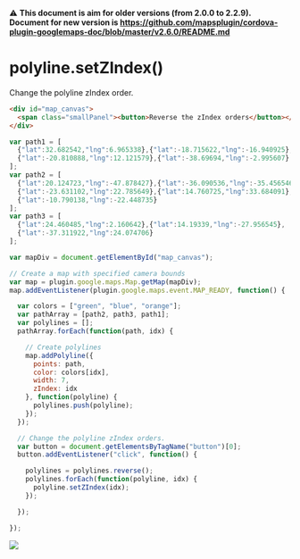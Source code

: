:warning: **This document is aim for older versions (from 2.0.0 to 2.2.9).
Document for new version is https://github.com/mapsplugin/cordova-plugin-googlemaps-doc/blob/master/v2.6.0/README.md**

# polyline.setZIndex()

Change the polyline zIndex order.

```html
<div id="map_canvas">
  <span class="smallPanel"><button>Reverse the zIndex orders</button></span>
</div>
```

```js
var path1 = [
  {"lat":32.682542,"lng":6.965338},{"lat":-18.715622,"lng":-16.940925},
  {"lat":-20.810888,"lng":12.121579},{"lat":-38.69694,"lng":-2.995607}
];
var path2 = [
  {"lat":20.124723,"lng":-47.878427},{"lat":-36.090536,"lng":-35.456546},
  {"lat":-23.631102,"lng":22.785649},{"lat":14.760725,"lng":33.684091},
  {"lat":-10.790138,"lng":-22.448735}
];
var path3 = [
  {"lat":24.460485,"lng":2.160642},{"lat":14.19339,"lng":-27.956545},
  {"lat":-37.311922,"lng":24.074706}
];

var mapDiv = document.getElementById("map_canvas");

// Create a map with specified camera bounds
var map = plugin.google.maps.Map.getMap(mapDiv);
map.addEventListener(plugin.google.maps.event.MAP_READY, function() {

  var colors = ["green", "blue", "orange"];
  var pathArray = [path2, path3, path1];
  var polylines = [];
  pathArray.forEach(function(path, idx) {

    // Create polylines
    map.addPolyline({
      points: path,
      color: colors[idx],
      width: 7,
      zIndex: idx
    }, function(polyline) {
      polylines.push(polyline);
    });
  });

  // Change the polyline zIndex orders.
  var button = document.getElementsByTagName("button")[0];
  button.addEventListener("click", function() {

    polylines = polylines.reverse();
    polylines.forEach(function(polyline, idx) {
      polyline.setZIndex(idx);
    });

  });

});
```

![](image.gif)
